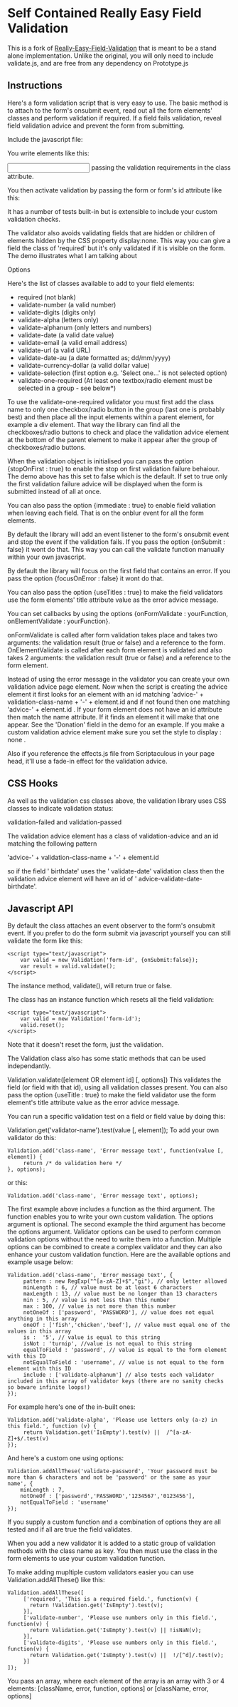 Self Contained Really Easy Field Validation
=====
This is a fork of [Really-Easy-Field-Validation](https://github.com/atetlaw/Really-Easy-Field-Validation) that is meant to be a stand alone implementation. 
Unlike the original, you will only need to include validate.js, and are free from any dependency on Prototype.js


Instructions
------------
Here's a form validation script that is very easy to use.
The basic method is to attach to the form's onsubmit event, read out all the form elements' classes and perform validation if required. If a field fails validation, reveal field validation advice and prevent the form from submitting.

Include the javascript file:
<script src="validation.js" type="text/javascript"></script>
You write elements like this:

<input class="required validate-number" id="field1" name="field1" />
passing the validation requirements in the class attribute.

You then activate validation by passing the form or form's id attribute like this:

<script type="text/javascript">
  new Validation('form-id'); // OR new Validation(document.forms[0]);
</script>
It has a number of tests built-in but is extensible to include your custom validation checks.

The validator also avoids validating fields that are hidden or children of elements hidden by the CSS property display:none. This way you can give a field the class of 'required' but it's only validated if it is visible on the form. The demo illustrates what I am talking about

Options

Here's the list of classes available to add to your field elements:

* required (not blank)
* validate-number (a valid number)
* validate-digits (digits only)
* validate-alpha (letters only)
* validate-alphanum (only letters and numbers)
* validate-date (a valid date value)
* validate-email (a valid email address)
* validate-url (a valid URL)
* validate-date-au (a date formatted as; dd/mm/yyyy)
* validate-currency-dollar (a valid dollar value)
* validate-selection (first option e.g. 'Select one...' is not selected option)
* validate-one-required (At least one textbox/radio element must be selected in a group - see below*)

To use the validate-one-required validator you must first add the class name to only one checkbox/radio button in the group (last one is probably best) and then place all the input elements within a parent element, for example a div element. That way the library can find all the checkboxes/radio buttons to check and place the validation advice element at the bottom of the parent element to make it appear after the group of checkboxes/radio buttons.

When the validation object is initialised you can pass the option {stopOnFirst : true} to enable the stop on first validation failure behaiour. The demo above has this set to false which is the default. If set to true only the first validation failure advice will be displayed when the form is submitted instead of all at once.

<script type="text/javascript">
  new Validation('form-id',{stopOnFirst:true});
</script>
You can also pass the option {immediate : true} to enable field valiation when leaving each field. That is on the onblur event for all the form elements.

By default the library will add an event listener to the form's onsubmit event and stop the event if the validation fails. If you pass the option {onSubmit : false} it wont do that. This way you can call the validate function manually within your own javascript.

By default the library will focus on the first field that contains an error. If you pass the option {focusOnError : false} it wont do that.

You can also pass the option {useTitles : true} to make the field validators use the form elements' title attribute value as the error advice message.

You can set callbacks by using the options {onFormValidate : yourFunction, onElementValidate : yourFunction}.

onFormValidate is called after form validation takes place and takes two arguments: the validation result (true or false) and a reference to the form. OnElementValidate is called after each form element is validated and also takes 2 arguments: the validation result (true or false) and a reference to the form element.

Instead of using the error message in the validator you can create your own validation advice page element. Now when the script is creating the advice element it first looks for an element with an id matching 'advice-' + validation-class-name + '-' + element.id and if not found then one matching 'advice-' + element.id . If your form element does not have an id attribute then match the name attribute. If it finds an element it will make that one appear. See the 'Donation' field in the demo for an example. If you make a custom validation advice element make sure you set the style to display : none .

Also if you reference the effects.js file from Scriptaculous in your page head, it'll use a fade-in effect for the validation advice.

<script src="effects.js" type="text/javascript"></script>

CSS Hooks
---------
As well as the validation css classes above, the validation library uses CSS classes to indicate validation status:

validation-failed and validation-passed

The validation advice element has a class of validation-advice and an id matching the following pattern

'advice-' + validation-class-name + '-' + element.id

so if the field ' birthdate' uses the ' validate-date' validation class then the validation advice element will have an id of ' advice-validate-date-birthdate'.

Javascript API
--------------
By default the class attaches an event observer to the form's onsubmit event. If you prefer to do the form submit via javascript yourself you can still validate the form like this:
```
<script type="text/javascript">
    var valid = new Validation('form-id', {onSubmit:false});
    var result = valid.validate();
</script>
```
The instance method, validate(), will return true or false.

The class has an instance function which resets all the field validation:
```
<script type="text/javascript">
    var valid = new Validation('form-id');
    valid.reset();
</script>
```
Note that it doesn't reset the form, just the validation.

The Validation class also has some static methods that can be used independantly.

Validation.validate([element OR element id] [, options])
This validates the field (or field with that id), using all validation classes present. You can also pass the option {useTitle : true} to make the field validator use the form element's title attribute value as the error advice message.

You can run a specific validation test on a field or field value by doing this:

Validation.get('validator-name').test(value [, element]);
To add your own validator do this:
```
Validation.add('class-name', 'Error message text', function(value [, element]) {
     return /* do validation here */ 
}, options);
```
or this:
```
Validation.add('class-name', 'Error message text', options);
```
The first example above includes a function as the third argument. The function enables you to write your own custom validation. The options argument is optional. The second example the third argument has become the options argument. Validator options can be used to perform common validation options without the need to write them into a function. Multiple options can be combined to create a complex validator and they can also enhance your custom validation function. Here are the available options and example usage below:
```
Validation.add('class-name', 'Error message text', {
     pattern : new RegExp("^[a-zA-Z]+$","gi"), // only letter allowed
     minLength : 6, // value must be at least 6 characters
     maxLength : 13, // value must be no longer than 13 characters
     min : 5, // value is not less than this number
     max : 100, // value is not more than this number
     notOneOf : ['password', 'PASSWORD'], // value does not equal anything in this array
     oneOf : ['fish','chicken','beef'], // value must equal one of the values in this array
     is :  '5', // value is equal to this string
     isNot : 'turnip', //value is not equal to this string
     equalToField : 'password', // value is equal to the form element with this ID
     notEqualToField : 'username', // value is not equal to the form element with this ID
     include : ['validate-alphanum'] // also tests each validator included in this array of validator keys (there are no sanity checks so beware infinite loops!)
});
```
For example here's one of the in-built ones:
```
Validation.add('validate-alpha', 'Please use letters only (a-z) in this field.', function (v) {
     return Validation.get('IsEmpty').test(v) ||  /^[a-zA-Z]+$/.test(v)
});
```
And here's a custom one using options:
```
Validation.addAllThese('validate-password', 'Your password must be more than 6 characters and not be 'password' or the same as your name', {
    minLength : 7,
    notOneOf : ['password','PASSWORD','1234567','0123456'],
    notEqualToField : 'username'
});
```
If you supply a custom function and a combination of options they are all tested and if all are true the field validates.

When you add a new validator it is added to a static group of validation methods with the class name as key. You then must use the class in the form elements to use your custom validation function.

To make adding mupltiple custom validators easier you can use Validation.addAllThese() like this:
```
Validation.addAllThese([
     ['required', 'This is a required field.', function(v) {
       return !Validation.get('IsEmpty').test(v);
     }],
     ['validate-number', 'Please use numbers only in this field.', function(v) {
       return Validation.get('IsEmpty').test(v) || !isNaN(v);
     }],
     ['validate-digits', 'Please use numbers only in this field.', function(v) {
       return Validation.get('IsEmpty').test(v) ||  !/[^d]/.test(v);
     }]
]); 
```
You pass an array, where each element of the array is an array with 3 or 4 elements: [className, error, function, options] or [className, error, options]
